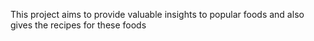 This project aims to provide valuable insights to popular foods and also gives the recipes for these foods

